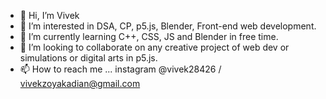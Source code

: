 - 👋 Hi, I’m Vivek
- 👀 I’m interested in DSA, CP, p5.js, Blender, Front-end web development.
- 🌱 I’m currently learning C++, CSS, JS and Blender in free time.
- 💞️ I’m looking to collaborate on any creative project of web dev or simulations or digital arts in p5.js.
- 📫 How to reach me ... instagram @vivek28426 / vivekzoyakadian@gmail.com 

<!---
Vivek13130/Vivek13130 is a ✨ special ✨ repository because its `README.md` (this file) appears on your GitHub profile.
You can click the Preview link to take a look at your changes.
--->
